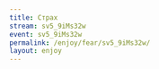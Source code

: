 ```yaml
---
title: Страх
stream: sv5_9iMs32w
event: sv5_9iMs32w
permalink: /enjoy/fear/sv5_9iMs32w/
layout: enjoy
---
```

